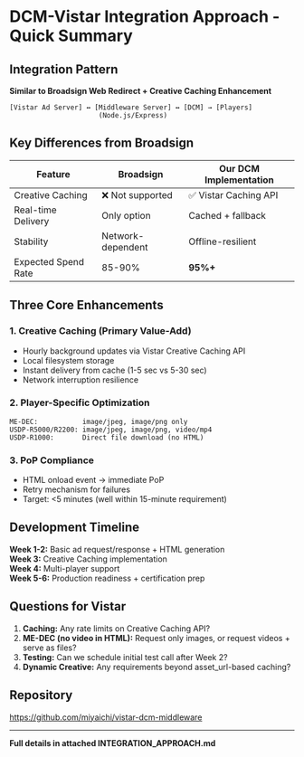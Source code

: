 # DCM-Vistar Integration Approach - Quick Summary

## Integration Pattern
**Similar to Broadsign Web Redirect + Creative Caching Enhancement**

```
[Vistar Ad Server] ↔ [Middleware Server] ↔ [DCM] → [Players]
                      (Node.js/Express)
```

## Key Differences from Broadsign

| Feature | Broadsign | Our DCM Implementation |
|---------|-----------|------------------------|
| Creative Caching | ❌ Not supported | ✅ Vistar Caching API |
| Real-time Delivery | Only option | Cached + fallback |
| Stability | Network-dependent | Offline-resilient |
| Expected Spend Rate | 85-90% | **95%+** |

## Three Core Enhancements

### 1. Creative Caching (Primary Value-Add)
- Hourly background updates via Vistar Creative Caching API
- Local filesystem storage
- Instant delivery from cache (1-5 sec vs 5-30 sec)
- Network interruption resilience

### 2. Player-Specific Optimization
```
ME-DEC:           image/jpeg, image/png only
USDP-R5000/R2200: image/jpeg, image/png, video/mp4
USDP-R1000:       Direct file download (no HTML)
```

### 3. PoP Compliance
- HTML onload event → immediate PoP
- Retry mechanism for failures
- Target: <5 minutes (well within 15-minute requirement)

## Development Timeline

**Week 1-2:** Basic ad request/response + HTML generation  
**Week 3:** Creative Caching implementation  
**Week 4:** Multi-player support  
**Week 5-6:** Production readiness + certification prep

## Questions for Vistar

1. **Caching:** Any rate limits on Creative Caching API?
2. **ME-DEC (no video in HTML):** Request only images, or request videos + serve as files?
3. **Testing:** Can we schedule initial test call after Week 2?
4. **Dynamic Creative:** Any requirements beyond asset_url-based caching?

## Repository
https://github.com/miyaichi/vistar-dcm-middleware

---

**Full details in attached INTEGRATION_APPROACH.md**
